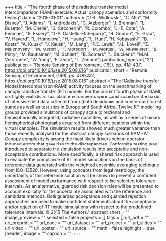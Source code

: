 +++
title = "The fourth phase of the radiative transfer model intercomparison (RAMI) exercise: Actual canopy scenarios and conformity testing"
date = "2015-01-01"
authors = ["J.-L. Widlowski", "C. Mio", "M. Disney", "J. Adams", "I. Andredakis", "C. Atzberger", "J. Brennan", "L. Busetto", "M. Chelle", "G. Ceccherini", "R. Colombo", "J.-F. Cote", "A. Eenmae", "R. Essery", "J.-P. Gastellu-Etchegorry", "N. Gobron", "E. Grau", "V. Haverd", "L. Homolova", "H. Huang", "L. Hunt", "H. Kobayashi", "B. Koetz", "A. Kuusk", "J. Kuusk", "M. Lang", "P.E. Lewis", "J.L. Lovell", "Z. Malenovsky", "M. Meroni", "F. Morsdorf", "M. Mottus", "W. Ni-Meister", "B. Pinty", "M. Rautiainen", "M. Schlerf", "B. Somers", "J. Stuckens", "M.M. Verstraete", "W. Yang", "F. Zhao", "T. Zenone"]
publication_types = ["2"]
publication = "Remote Sensing of Environment, (169), _pp. 418-437_, https://doi.org/10.1016/j.rse.2015.08.016"
publication_short = "Remote Sensing of Environment, (169), _pp. 418-437_, https://doi.org/10.1016/j.rse.2015.08.016"
abstract = "The RAdiative transfer Model Intercomparison (RAMI) activity focuses on the benchmarking of canopy radiative transfer (RT) models. For the current fourth phase of RAMI, six highly realistic virtual plant environments were constructed on the basis of intensive field data collected from (both deciduous and coniferous) forest stands as well as test sites in Europe and South Africa. Twelve RT modelling groups provided simulations of canopy scale (directional and hemispherically integrated) radiative quantities, as well as a series of binary hemispherical photographs acquired from different locations within the virtual canopies. The simulation results showed much greater variance than those recently analysed for the abstract canopy scenarios of RAMI-IV. Canopy complexity is among the most likely drivers behind operator induced errors that gave rise to the discrepancies. Conformity testing was introduced to separate the simulation results into acceptable and non-acceptable contributions. More specifically, a shared risk approach is used to evaluate the compliance of RT model simulations on the basis of reference data generated with the weighted ensemble averaging technique from ISO-13528. However, using concepts from legal metrology, the uncertainty of this reference solution will be shown to prevent a confident assessment of model performance with respect to the selected tolerance intervals. As an alternative, guarded risk decision rules will be presented to account explicitly for the uncertainty associated with the reference and candidate methods. Both guarded acceptance and guarded rejection approaches are used to make confident statements about the acceptance and/or rejection of RT model simulations with respect to the predefined tolerance intervals. © 2015 The Authors."
abstract_short = ""
image_preview = ""
selected = false
projects = []
tags = []
url_pdf = ""
url_preprint = ""
url_code = ""
url_dataset = ""
url_project = ""
url_slides = ""
url_video = ""
url_poster = ""
url_source = ""
math = false
highlight = true
[header]
image = ""
caption = ""
+++
